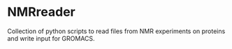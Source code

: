 NMRreader
=========

Collection of python scripts to read files from NMR experiments
on proteins and write input for GROMACS.

